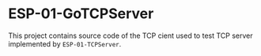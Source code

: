 # ESP-01-GoTCPServer #

This project contains source code of the TCP cient used to test TCP server implemented by `ESP-01-TCPServer`.